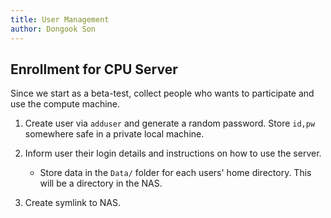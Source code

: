 ```yaml
---
title: User Management
author: Dongook Son
---
```


## Enrollment for CPU Server

Since we start as a beta-test, collect people who wants to participate and use the compute machine. 

1. Create user via `adduser` and generate a random password. Store `id,pw` somewhere safe in a private local machine. 

2. Inform user their login details and instructions on how to use the server. 

    - Store data in the `Data/` folder for each users' home directory. This will be a directory in the NAS.

3. Create symlink to NAS.
